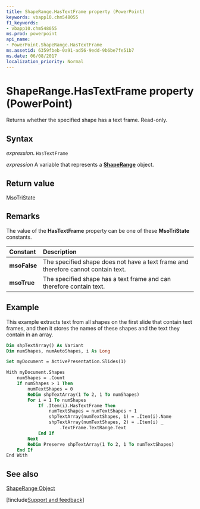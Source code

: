 ```yaml
---
title: ShapeRange.HasTextFrame property (PowerPoint)
keywords: vbapp10.chm548055
f1_keywords:
- vbapp10.chm548055
ms.prod: powerpoint
api_name:
- PowerPoint.ShapeRange.HasTextFrame
ms.assetid: 6359fbeb-0a91-ad56-9edd-9b6be7fe51b7
ms.date: 06/08/2017
localization_priority: Normal
---
```



# ShapeRange.HasTextFrame property (PowerPoint)

Returns whether the specified shape has a text frame. Read-only.


## Syntax

_expression_. `HasTextFrame`

 _expression_ A variable that represents a **[ShapeRange](PowerPoint.ShapeRange.md)** object.


## Return value

MsoTriState


## Remarks

The value of the  **HasTextFrame** property can be one of these **MsoTriState** constants.



|Constant|Description|
|:-----|:-----|
|**msoFalse**|The specified shape does not have a text frame and therefore cannot contain text.|
|**msoTrue**| The specified shape has a text frame and can therefore contain text.|

## Example

This example extracts text from all shapes on the first slide that contain text frames, and then it stores the names of these shapes and the text they contain in an array.


```vb
Dim shpTextArray() As Variant
Dim numShapes, numAutoShapes, i As Long

Set myDocument = ActivePresentation.Slides(1)

With myDocument.Shapes
    numShapes = .Count
    If numShapes > 1 Then
        numTextShapes = 0
        ReDim shpTextArray(1 To 2, 1 To numShapes)
        For i = 1 To numShapes
            If .Item(i).HasTextFrame Then
                numTextShapes = numTextShapes + 1
                shpTextArray(numTextShapes, 1) = .Item(i).Name
                shpTextArray(numTextShapes, 2) = .Item(i) _
                    .TextFrame.TextRange.Text
            End If
        Next
        ReDim Preserve shpTextArray(1 To 2, 1 To numTextShapes)
    End If
End With
```


## See also


[ShapeRange Object](PowerPoint.ShapeRange.md)

[!include[Support and feedback](~/includes/feedback-boilerplate.md)]